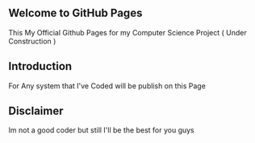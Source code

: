 ## Welcome to GitHub Pages 

This My Official Github Pages for my Computer Science Project ( Under Construction )

## Introduction 

For Any system that I've Coded will be publish on this Page

## Disclaimer
Im not a good coder but still I'll be the best for you guys
